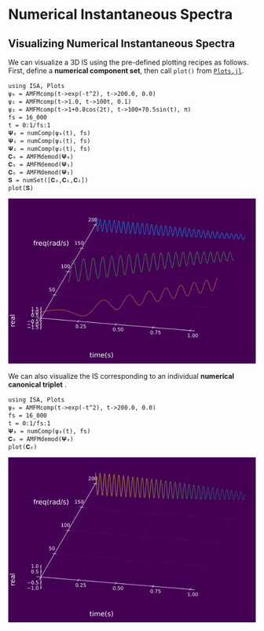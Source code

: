# Numerical Instantaneous Spectra

## Visualizing Numerical Instantaneous Spectra

We can visualize a 3D IS using the pre-defined plotting recipes as follows. First, define a **numerical component set**, then  call `plot()` from [`Plots.jl`](http://docs.juliaplots.org/latest/).
```@julia
using ISA, Plots
ψ₀ = AMFMcomp(t->exp(-t^2), t->200.0, 0.0)
ψ₁ = AMFMcomp(t->1.0, t->100t, 0.1)
ψ₂ = AMFMcomp(t->1+0.8cos(2t), t->100+70.5sin(t), π)
fs = 16_000
t = 0:1/fs:1
𝚿₀ = numComp(ψ₀(t), fs)
𝚿₁ = numComp(ψ₁(t), fs)
𝚿₂ = numComp(ψ₂(t), fs)
𝐂₀ = AMFMdemod(𝚿₀)
𝐂₁ = AMFMdemod(𝚿₁)
𝐂₂ = AMFMdemod(𝚿₂)
𝐒 = numSet([𝐂₀,𝐂₁,𝐂₂])
plot(𝐒)
```
![](https://raw.githubusercontent.com/NMSU-ISA/ISA/master/docs/src/assets/IS_num_spectra1.png)


We can also visualize the IS corresponding to an individual **numerical canonical triplet** .
 ```@julia
using ISA, Plots
ψ₀ = AMFMcomp(t->exp(-t^2), t->200.0, 0.0)
fs = 16_000
t = 0:1/fs:1
𝚿₀ = numComp(ψ₀(t), fs)
𝐂₀ = AMFMdemod(𝚿₀)
plot(𝐂₀)
```
![](https://raw.githubusercontent.com/NMSU-ISA/ISA/master/docs/src/assets/IS_num_triplet1.png)

